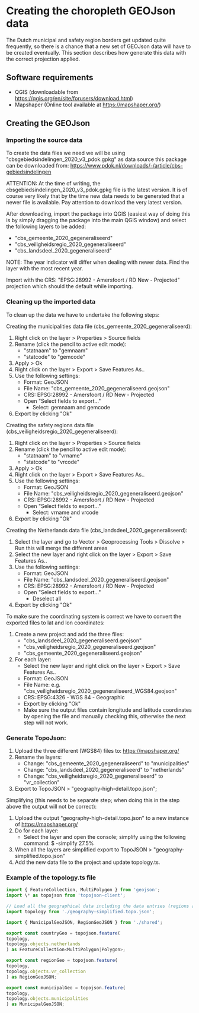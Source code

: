 # Creating the choropleth GEOJson data

The Dutch municipal and safety region borders get updated quite frequently, so there is
a chance that a new set of GEOJson data will have to be created eventually.
This section describes how generate this data with the correct projection applied.

## Software requirements

- QGIS (downloadable from https://qgis.org/en/site/forusers/download.html)
- Mapshaper (Online tool available at https://mapshaper.org/)

## Creating the GEOJson

### Importing the source data

To create the data files we need we will be using "cbsgebiedsindelingen_2020_v3_pdok.gpkg" as
data source this package can be downloaded from: https://www.pdok.nl/downloads/-/article/cbs-gebiedsindelingen

ATTENTION: At the time of writing, the cbsgebiedsindelingen_2020_v3_pdok.gpkg file is the latest version.
It is of course very likely that by the time new data needs to be generated that a newer file is available.
Pay attention to download the very latest version.

After downloading, import the package into QGIS (easiest way of doing this is by simply dragging the package into
the main QGIS window) and select the following layers to be added:

- "cbs_gemeente_2020_gegeneraliseerd"
- "cbs_veiligheidsregio_2020_gegeneraliseerd"
- "cbs_landsdeel_2020_gegeneraliseerd"

NOTE: The year indicator will differ when dealing with newer data. Find the layer with the most recent year.

Import with the CRS: "EPSG:28992 - Amersfoort / RD New - Projected" projection which should the default while importing.

### Cleaning up the imported data

To clean up the data we have to undertake the following steps:

Creating the municipalities data file (cbs_gemeente_2020_gegeneraliseerd):

1. Right click on the layer > Properties > Source fields
2. Rename (click the pencil to active edit mode):
   - "statnaam" to "gemnaam"
   - "statcode" to "gemcode"
3. Apply > Ok
4. Right click on the layer > Export > Save Features As..
5. Use the following settings:
   - Format: GeoJSON
   - File Name: "cbs_gemeente_2020_gegeneraliseerd.geojson"
   - CRS: EPSG:28992 - Amersfoort / RD New - Projected
   - Open "Select fields to export..."
     - Select: gemnaam and gemcode
6. Export by clicking "Ok"

Creating the safety regions data file (cbs_veiligheidsregio_2020_gegeneraliseerd):

1. Right click on the layer > Properties > Source fields
2. Rename (click the pencil to active edit mode):
   - "statnaam" to "vrname"
   - "statcode" to "vrcode"
3. Apply > Ok
4. Right click on the layer > Export > Save Features As..
5. Use the following settings:
   - Format: GeoJSON
   - File Name: "cbs_veiligheidsregio_2020_gegeneraliseerd.geojson"
   - CRS: EPSG:28992 - Amersfoort / RD New - Projected
   - Open "Select fields to export..."
     - Select: vrname and vrcode
6. Export by clicking "Ok"

Creating the Netherlands data file (cbs_landsdeel_2020_gegeneraliseerd):

1. Select the layer and go to Vector > Geoprocessing Tools > Dissolve > Run this will merge the different areas
2. Select the new layer and right click on the layer > Export > Save Features As..
3. Use the following settings:
   - Format: GeoJSON
   - File Name: "cbs_landsdeel_2020_gegeneraliseerd.geojson"
   - CRS: EPSG:28992 - Amersfoort / RD New - Projected
   - Open "Select fields to export..."
     - Deselect all
4. Export by clicking "Ok"

To make sure the coordinating system is correct we have to convert the exported files to lat and lon coordinates:

1. Create a new project and add the three files:
   - "cbs_landsdeel_2020_gegeneraliseerd.geojson"
   - "cbs_veiligheidsregio_2020_gegeneraliseerd.geojson"
   - "cbs_gemeente_2020_gegeneraliseerd.geojson"
2. For each layer:
   - Select the new layer and right click on the layer > Export > Save Features As..
   - Format: GeoJSON
   - File Name: e.g. "cbs_veiligheidsregio_2020_gegeneraliseerd_WGS84.geojson"
   - CRS: EPSG:4326 - WGS 84 - Geographic
   - Export by clicking "Ok"
   * Make sure the output files contain longitude and latitude coordinates by opening the file and manually checking this, otherwise the next step will not work.

### Generate TopoJson:

1. Upload the three different (WGS84) files to: https://mapshaper.org/
2. Rename the layers:
   - Change: "cbs_gemeente_2020_gegeneraliseerd" to "municipalities"
   - Change: "cbs_landsdeel_2020_gegeneraliseerd" to "netherlands"
   - Change: "cbs_veiligheidsregio_2020_gegeneraliseerd" to "vr_collection"
3. Export to TopoJSON > "geography-high-detail.topo.json";

Simplifying (this needs to be separate step; when doing this in the step above the output will not be correct):

1. Upload the output "geography-high-detail.topo.json" to a new instance of https://mapshaper.org/
2. Do for each layer:
   - Select the layer and open the console; simplify using the following command: $ -simplify 27.5%
3. When all the layers are simplified export to TopoJSON > "geography-simplified.topo.json"
4. Add the new data file to the project and update topology.ts.

### Example of the topology.ts file

```typescript
import { FeatureCollection, MultiPolygon } from 'geojson';
import \* as topojson from 'topojson-client';

// Load all the geographical data including the data entries (regions and municipalities)
import topology from './geography-simplified.topo.json';

import { MunicipalGeoJSON, RegionGeoJSON } from './shared';

export const countryGeo = topojson.feature(
topology,
topology.objects.netherlands
) as FeatureCollection<MultiPolygon|Polygon>;

export const regionGeo = topojson.feature(
topology,
topology.objects.vr_collection
) as RegionGeoJSON;

export const municipalGeo = topojson.feature(
topology,
topology.objects.municipalities
) as MunicipalGeoJSON;
```

